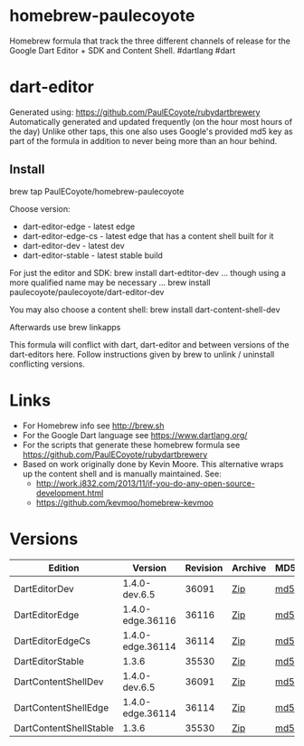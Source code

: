 homebrew-paulecoyote
====================

Homebrew formula that track the three different channels of release for the Google Dart Editor + SDK and Content Shell.  #dartlang #dart

dart-editor
===========

Generated using: https://github.com/PaulECoyote/rubydartbrewery
Automatically generated and updated frequently (on the hour most hours of the day)
Unlike other taps, this one also uses Google's provided md5 key as part of the formula in addition to never being more than an hour behind.

Install
-------
brew tap PaulECoyote/homebrew-paulecoyote

Choose version:
* dart-editor-edge - latest edge
* dart-editor-edge-cs - latest edge that has a content shell built for it
* dart-editor-dev - latest dev
* dart-editor-stable - latest stable build

For just the editor and SDK:
brew install dart-edtitor-dev
... though using a more qualified name may be necessary ...
brew install paulecoyote/paulecoyote/dart-editor-dev

You may also choose a content shell:
brew install dart-content-shell-dev

Afterwards use 
brew linkapps

This formula will conflict with dart, dart-editor and between versions of the dart-editors here.  Follow instructions given by brew to unlink / uninstall conflicting versions.

Links
=====
* For Homebrew info see http://brew.sh
* For the Google Dart language see https://www.dartlang.org/
* For the scripts that generate these homebrew formula see https://github.com/PaulECoyote/rubydartbrewery
* Based on work originally done by Kevin Moore. This alternative wraps up the content shell and is manually maintained.  See: 
    * http://work.j832.com/2013/11/if-you-do-any-open-source-development.html
    * https://github.com/kevmoo/homebrew-kevmoo

Versions
========
| Edition | Version | Revision | Archive | MD5 | Notes |
| ------- | ------- | -------- | ------- | --- | ----- |
| DartEditorDev | 1.4.0-dev.6.5 | 36091 | [Zip](http://storage.googleapis.com/dart-archive/channels/dev/release/36091/editor/darteditor-macos-x64.zip) | [md5](http://storage.googleapis.com/dart-archive/channels/dev/release/36091/editor/darteditor-macos-x64.zip.md5sum) | [Changes](http://storage.googleapis.com/dart-archive/channels/dev/release/latest/changelog.html) |
| DartEditorEdge | 1.4.0-edge.36116 | 36116 | [Zip](http://storage.googleapis.com/dart-archive/channels/be/raw/36116/editor/darteditor-macos-x64.zip) | [md5](http://storage.googleapis.com/dart-archive/channels/be/raw/36116/editor/darteditor-macos-x64.zip.md5sum) | - |
| DartEditorEdgeCs | 1.4.0-edge.36114 | 36114 | [Zip](http://storage.googleapis.com/dart-archive/channels/be/raw/36114/editor/darteditor-macos-x64.zip) | [md5](http://storage.googleapis.com/dart-archive/channels/be/raw/36114/editor/darteditor-macos-x64.zip.md5sum) | - |
| DartEditorStable | 1.3.6 | 35530 | [Zip](http://storage.googleapis.com/dart-archive/channels/stable/release/35530/editor/darteditor-macos-x64.zip) | [md5](http://storage.googleapis.com/dart-archive/channels/stable/release/35530/editor/darteditor-macos-x64.zip.md5sum) | [Changes](http://storage.googleapis.com/dart-archive/channels/stable/release/latest/changelog.html) |
| DartContentShellDev | 1.4.0-dev.6.5 | 36091 | [Zip](http://storage.googleapis.com/dart-archive/channels/dev/release/36091/dartium/content_shell-macos-ia32-release.zip) | [md5](http://storage.googleapis.com/dart-archive/channels/dev/release/36091/dartium/content_shell-macos-ia32-release.zip.md5sum) | - |
| DartContentShellEdge | 1.4.0-edge.36114 | 36114 | [Zip](http://storage.googleapis.com/dart-archive/channels/be/raw/36114/dartium/content_shell-macos-ia32-release.zip) | [md5](http://storage.googleapis.com/dart-archive/channels/be/raw/36114/dartium/content_shell-macos-ia32-release.zip.md5sum) | - |
| DartContentShellStable | 1.3.6 | 35530 | [Zip](http://storage.googleapis.com/dart-archive/channels/stable/release/35530/dartium/content_shell-macos-ia32-release.zip) | [md5](http://storage.googleapis.com/dart-archive/channels/stable/release/35530/dartium/content_shell-macos-ia32-release.zip.md5sum) | - |
